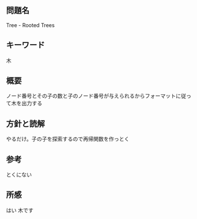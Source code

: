 ## 問題名
Tree - Rooted Trees
## キーワード
木

## 概要
ノード番号とその子の数と子のノード番号が与えられるからフォーマットに従って木を出力する
## 方針と読解
やるだけ。子の子を探索するので再帰関数を作っとく

## 参考
とくにない

## 所感
はい 木です